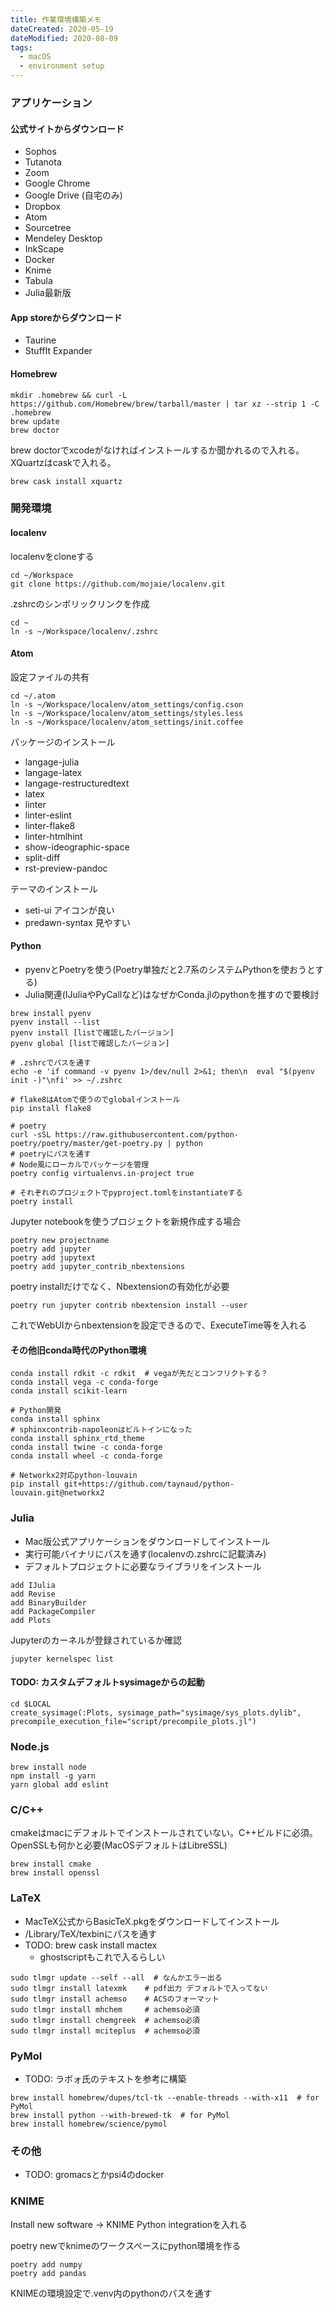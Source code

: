 ```yaml
---
title: 作業環境構築メモ
dateCreated: 2020-05-19
dateModified: 2020-08-09
tags:
  - macOS
  - environment setup
---
```



### アプリケーション


#### 公式サイトからダウンロード

- Sophos
- Tutanota
- Zoom
- Google Chrome
- Google Drive (自宅のみ)
- Dropbox
- Atom
- Sourcetree
- Mendeley Desktop
- InkScape
- Docker
- Knime
- Tabula
- Julia最新版


#### App storeからダウンロード

- Taurine
- StuffIt Expander


#### Homebrew

```
mkdir .homebrew && curl -L https://github.com/Homebrew/brew/tarball/master | tar xz --strip 1 -C .homebrew
brew update
brew doctor
```

brew doctorでxcodeがなければインストールするか聞かれるので入れる。XQuartzはcaskで入れる。

```
brew cask install xquartz
```


### 開発環境


#### localenv

localenvをcloneする

```
cd ~/Workspace
git clone https://github.com/mojaie/localenv.git
```

.zshrcのシンボリックリンクを作成
```
cd ~
ln -s ~/Workspace/localenv/.zshrc
```


#### Atom

設定ファイルの共有

```
cd ~/.atom
ln -s ~/Workspace/localenv/atom_settings/config.cson
ln -s ~/Workspace/localenv/atom_settings/styles.less
ln -s ~/Workspace/localenv/atom_settings/init.coffee
```

パッケージのインストール

- langage-julia
- langage-latex
- langage-restructuredtext
- latex
- linter
- linter-eslint
- linter-flake8
- linter-htmlhint
- show-ideographic-space
- split-diff
- rst-preview-pandoc

テーマのインストール

- seti-ui アイコンが良い
- predawn-syntax 見やすい



#### Python

- pyenvとPoetryを使う(Poetry単独だと2.7系のシステムPythonを使おうとする)
- Julia関連(IJuliaやPyCallなど)はなぜかConda.jlのpythonを推すので要検討

```
brew install pyenv
pyenv install --list
pyenv install [listで確認したバージョン]
pyenv global [listで確認したバージョン]

# .zshrcでパスを通す
echo -e 'if command -v pyenv 1>/dev/null 2>&1; then\n  eval "$(pyenv init -)"\nfi' >> ~/.zshrc

# flake8はAtomで使うのでglobalインストール
pip install flake8

# poetry
curl -sSL https://raw.githubusercontent.com/python-poetry/poetry/master/get-poetry.py | python
# poetryにパスを通す
# Node風にローカルでパッケージを管理
poetry config virtualenvs.in-project true

# それぞれのプロジェクトでpyproject.tomlをinstantiateする
poetry install
```

Jupyter notebookを使うプロジェクトを新規作成する場合

```
poetry new projectname
poetry add jupyter
poetry add jupytext
poetry add jupyter_contrib_nbextensions
```

poetry installだけでなく、Nbextensionの有効化が必要

```
poetry run jupyter contrib nbextension install --user
```

これでWebUIからnbextensionを設定できるので、ExecuteTime等を入れる


#### その他旧conda時代のPython環境

```
conda install rdkit -c rdkit  # vegaが先だとコンフリクトする？
conda install vega -c conda-forge
conda install scikit-learn

# Python開発
conda install sphinx
# sphinxcontrib-napoleonはビルトインになった
conda install sphinx_rtd_theme
conda install twine -c conda-forge
conda install wheel -c conda-forge

# Networkx2対応python-louvain
pip install git+https://github.com/taynaud/python-louvain.git@networkx2
```



### Julia

- Mac版公式アプリケーションをダウンロードしてインストール
- 実行可能バイナリにパスを通す(localenvの.zshrcに記載済み)
- デフォルトプロジェクトに必要なライブラリをインストール

```
add IJulia
add Revise
add BinaryBuilder
add PackageCompiler
add Plots
```

Jupyterのカーネルが登録されているか確認

```
jupyter kernelspec list
```


#### TODO: カスタムデフォルトsysimageからの起動

```
cd $LOCAL
create_sysimage(:Plots, sysimage_path="sysimage/sys_plots.dylib", precompile_execution_file="script/precompile_plots.jl")
```



### Node.js

```
brew install node
npm install -g yarn
yarn global add eslint
```



### C/C++

cmakeはmacにデフォルトでインストールされていない。C++ビルドに必須。
OpenSSLも何かと必要(MacOSデフォルトはLibreSSL)


```
brew install cmake
brew install openssl
```



### LaTeX

- MacTeX公式からBasicTeX.pkgをダウンロードしてインストール
- /Library/TeX/texbinにパスを通す
- TODO: brew cask install mactex
  - ghostscriptもこれで入るらしい

```
sudo tlmgr update --self --all  # なんかエラー出る
sudo tlmgr install latexmk    # pdf出力 デフォルトで入ってない
sudo tlmgr install achemso    # ACSのフォーマット
sudo tlmgr install mhchem     # achemso必須
sudo tlmgr install chemgreek  # achemso必須
sudo tlmgr install mciteplus  # achemso必須
```



### PyMol

- TODO: ラボォ氏のテキストを参考に構築

```
brew install homebrew/dupes/tcl-tk --enable-threads --with-x11  # for PyMol
brew install python --with-brewed-tk  # for PyMol
brew install homebrew/science/pymol
```



### その他

- TODO: gromacsとかpsi4のdocker



### KNIME

Install new software -> KNIME Python integrationを入れる

poetry newでknimeのワークスペースにpython環境を作る

```
poetry add numpy
poetry add pandas
```

KNIMEの環境設定で.venv内のpythonのパスを通す
